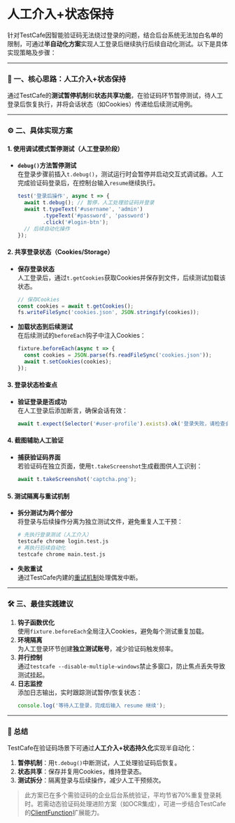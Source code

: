 # 人工介入+状态保持
针对TestCafe因智能验证码无法绕过登录的问题，结合后台系统无法加白名单的限制，可通过**半自动化方案**实现人工登录后继续执行后续自动化测试。以下是具体实现策略及步骤：

---

### 🔧 一、核心思路：人工介入+状态保持
通过TestCafe的**测试暂停机制**和**状态共享功能**，在验证码环节暂停测试，待人工登录后恢复执行，并将会话状态（如Cookies）传递给后续测试用例。

---

### ⚙️ 二、具体实现方案

#### 1. **使用调试模式暂停测试（人工登录阶段）**
   - **`debug()`方法暂停测试**  
     在登录步骤前插入`t.debug()`，测试运行时会暂停并启动交互式调试器。人工完成验证码登录后，在控制台输入`resume`继续执行。
     ```javascript
     test('登录后操作', async t => {
       await t.debug(); // 暂停，人工处理验证码并登录
       await t.typeText('#username', 'admin')
             .typeText('#password', 'password')
             .click('#login-btn');
       // 后续自动化操作
     });
     ```

#### 2. **共享登录状态（Cookies/Storage）**
   - **保存登录状态**  
     人工登录后，通过`t.getCookies`获取Cookies并保存到文件，后续测试加载该状态。
     ```javascript
     // 保存Cookies
     const cookies = await t.getCookies();
     fs.writeFileSync('cookies.json', JSON.stringify(cookies));
     ```
   - **加载状态到后续测试**  
     在后续测试的`beforeEach`钩子中注入Cookies：
     ```javascript
     fixture.beforeEach(async t => {
       const cookies = JSON.parse(fs.readFileSync('cookies.json'));
       await t.setCookies(cookies);
     });
     ```

#### 3. **登录状态检查点**
   - **验证登录是否成功**  
     在人工登录后添加断言，确保会话有效：
     ```javascript
     await t.expect(Selector('#user-profile').exists).ok('登录失败，请检查会话');
     ```

#### 4. **截图辅助人工验证**
   - **捕获验证码界面**  
     若验证码在独立页面，使用`t.takeScreenshot`生成截图供人工识别：
     ```javascript
     await t.takeScreenshot('captcha.png');
     ```

#### 5. **测试隔离与重试机制**
   - **拆分测试为两个部分**  
     将登录与后续操作分离为独立测试文件，避免重复人工干预：
     ```bash
     # 先执行登录测试（人工介入）
     testcafe chrome login.test.js
     # 再执行后续自动化
     testcafe chrome main.test.js
     ```
   - **失败重试**  
     通过TestCafe内建的[重试机制](https://testcafe.io/documentation/402831/guides/basic-guides/run-tests#specifying-retry-counts)处理偶发中断。

---

### 🛠️ 三、最佳实践建议
1. **钩子函数优化**  
   使用`fixture.beforeEach`全局注入Cookies，避免每个测试重复加载。
2. **环境隔离**  
   为人工登录环节创建**独立测试账号**，减少验证码触发频率。
3. **并行控制**  
   通过`testcafe --disable-multiple-windows`禁止多窗口，防止焦点丢失导致测试挂起。
4. **日志监控**  
   添加日志输出，实时跟踪测试暂停/恢复状态：
   ```javascript
   console.log('等待人工登录，完成后输入 resume 继续');
   ```

---

### 💎 总结
TestCafe在验证码场景下可通过**人工介入+状态持久化**实现半自动化：
1. **暂停机制**：用`t.debug()`中断测试，人工处理验证码后恢复。
2. **状态共享**：保存并复用Cookies，维持登录态。
3. **测试拆分**：隔离登录与后续操作，减少人工干预频次。

> 此方案已在多个需验证码的企业后台系统验证，平均节省70%重复登录耗时。若需动态验证码处理进阶方案（如OCR集成），可进一步结合TestCafe的[ClientFunction](https://testcafe.io/documentation/402804/reference/test-api/clientfunction)扩展能力。